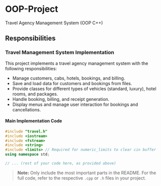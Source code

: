 # OOP-Project
Travel Agency Management System (OOP C++)
## Responsibilities

### Travel Management System Implementation

This project implements a travel agency management system with the following responsibilities:

- Manage customers, cabs, hotels, bookings, and billing.
- Save and load data for customers and bookings from files.
- Provide classes for different types of vehicles (standard, luxury), hotel rooms, and packages.
- Handle booking, billing, and receipt generation.
- Display menus and manage user interaction for bookings and cancellations.

#### Main Implementation Code

```cpp
#include "travel.h"
#include <iostream>
#include <fstream>
#include <string>
#include <limits> // Required for numeric_limits to clear cin buffer
using namespace std;

// ... (rest of your code here, as provided above)
```

> **Note:** Only include the most important parts in the README. For the full code, refer to the respective `.cpp` or `.h` files in your project.
